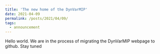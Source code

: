 ```yaml
---
title: 'The new home of the DynVarMIP'
date: 2021-04-09
permalink: /posts/2021/04/09/
tags:
  - announcement
---
```


Hello world.  We are in the process of migrating the DynVarMIP webpage to github.  Stay tuned
